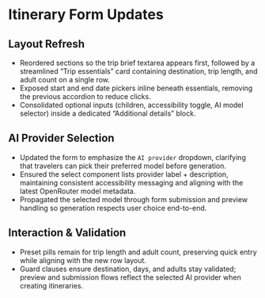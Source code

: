 # Itinerary Form Updates

## Layout Refresh
- Reordered sections so the trip brief textarea appears first, followed by a streamlined “Trip essentials” card containing destination, trip length, and adult count on a single row.
- Exposed start and end date pickers inline beneath essentials, removing the previous accordion to reduce clicks.
- Consolidated optional inputs (children, accessibility toggle, AI model selector) inside a dedicated “Additional details” block.

## AI Provider Selection
- Updated the form to emphasize the `AI provider` dropdown, clarifying that travelers can pick their preferred model before generation.
- Ensured the select component lists provider label + description, maintaining consistent accessibility messaging and aligning with the latest OpenRouter model metadata.
- Propagated the selected model through form submission and preview handling so generation respects user choice end-to-end.

## Interaction & Validation
- Preset pills remain for trip length and adult count, preserving quick entry while aligning with the new row layout.
- Guard clauses ensure destination, days, and adults stay validated; preview and submission flows reflect the selected AI provider when creating itineraries.
